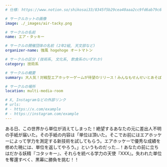 ```yaml
---
# 仕様: https://www.notion.so/shikosai33/8345f5b29cea40aaa2cc9fd6ab79c6a6?pvs=4#5438a1577b604f39a67658a72f2283b8

# サークルカットの画像
image: ./_images/air-tacky.png

# サークルの名前
name: エア・タッキー

# サークルの開催団体の名前 (2年2組, 天文部など)
organizer-name: 強風 hogehoge オートマトン

# サークルの区分 (技術系, 文化系, 飲食系のいずれか)
category: 技術系

# サークルの概要
summary: 大人気！対戦型エアホッケーゲームが待望のリリース！みんなもせんせいとあそぼう！

# サークルの場所
location: multi-media-room

# X, Instagramなどの外部リンク
# urls:
# - https://x.com/example
# - https://instagram.com/example
---
```

<p class="text-base font-Dela text-mauve-11">
ある日、この世界から単位が消えてしまった！絶望するあなたの元に差出人不明の手紙が届いた。その手紙の内容は「単位は頂いた。そこでお前にはエアホッケーによって学力を測定する新技術を試してもらう。エアホッケーで優秀な成績を修めた暁には、単位を返してやろう。」というものだった…！あなたの前に立ちはだかる妖精『コタッキー』、それらを統べる学力の天使『XXX』。失われた単位を奪還すべく、黒幕に勝負を挑む！！
</p>
